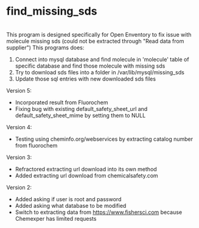 ﻿# find_missing_sds
<br/>
This program is designed specifically for Open Enventory to fix issue with
molecule missing sds (could not be extracted through "Read data from supplier")
This programs does:

1. Connect into mysql database and find molecule in 'molecule' table
of specific database and find those molecule with missing sds
2. Try to download sds files into a folder in /var/lib/mysql/missing_sds
3. Update those sql entries with new downloaded sds files
   

Version 5:
- Incorporated result from Fluorochem
- Fixing bug with existing default_safety_sheet_url and default_safety_sheet_mime
    by setting them to NULL


Version 4:
- Testing using cheminfo.org/webservices by extracting catalog number from fluorochem


Version 3:
- Refractored extracting url download into its own method
- Added extracting url download from chemicalsafety.com


Version 2:
- Added asking if user is root and password
- Added asking what database to be modified
- Switch to extracting data from https://www.fishersci.com because Chemexper
    has limited requests

